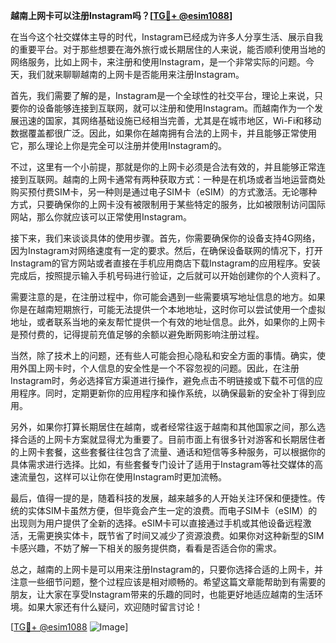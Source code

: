 **越南上网卡可以注册Instagram吗？[[TG💪+ @esim1088](https://t.me/s/esim1088)]**

在当今这个社交媒体主导的时代，Instagram已经成为许多人分享生活、展示自我的重要平台。对于那些想要在海外旅行或长期居住的人来说，能否顺利使用当地的网络服务，比如上网卡，来注册和使用Instagram，是一个非常实际的问题。今天，我们就来聊聊越南的上网卡是否能用来注册Instagram。

首先，我们需要了解的是，Instagram是一个全球性的社交平台，理论上来说，只要你的设备能够连接到互联网，就可以注册和使用Instagram。而越南作为一个发展迅速的国家，其网络基础设施已经相当完善，尤其是在城市地区，Wi-Fi和移动数据覆盖都很广泛。因此，如果你在越南拥有合法的上网卡，并且能够正常使用它，那么理论上你是完全可以注册并使用Instagram的。

不过，这里有一个小前提，那就是你的上网卡必须是合法有效的，并且能够正常连接到互联网。越南的上网卡通常有两种获取方式：一种是在机场或者当地运营商处购买预付费SIM卡，另一种则是通过电子SIM卡（eSIM）的方式激活。无论哪种方式，只要确保你的上网卡没有被限制用于某些特定的服务，比如被限制访问国际网站，那么你就应该可以正常使用Instagram。

接下来，我们来谈谈具体的使用步骤。首先，你需要确保你的设备支持4G网络，因为Instagram对网络速度有一定的要求。然后，在确保设备联网的情况下，打开Instagram的官方网站或者直接在手机应用商店下载Instagram的应用程序。安装完成后，按照提示输入手机号码进行验证，之后就可以开始创建你的个人资料了。

需要注意的是，在注册过程中，你可能会遇到一些需要填写地址信息的地方。如果你是在越南短期旅行，可能无法提供一个本地地址，这时你可以尝试使用一个虚拟地址，或者联系当地的亲友帮忙提供一个有效的地址信息。此外，如果你的上网卡是预付费的，记得提前充值足够的余额以避免断网影响注册过程。

当然，除了技术上的问题，还有些人可能会担心隐私和安全方面的事情。确实，使用外国上网卡时，个人信息的安全性是一个不容忽视的问题。因此，在注册Instagram时，务必选择官方渠道进行操作，避免点击不明链接或下载不可信的应用程序。同时，定期更新你的应用程序和操作系统，以确保最新的安全补丁得到应用。

另外，如果你打算长期居住在越南，或者经常往返于越南和其他国家之间，那么选择合适的上网卡方案就显得尤为重要了。目前市面上有很多针对游客和长期居住者的上网卡套餐，这些套餐往往包含了流量、通话和短信等多种服务，可以根据你的具体需求进行选择。比如，有些套餐专门设计了适用于Instagram等社交媒体的高速流量包，这样可以让你在使用Instagram时更加流畅。

最后，值得一提的是，随着科技的发展，越来越多的人开始关注环保和便捷性。传统的实体SIM卡虽然方便，但毕竟会产生一定的浪费。而电子SIM卡（eSIM）的出现则为用户提供了全新的选择。eSIM卡可以直接通过手机或其他设备远程激活，无需更换实体卡，既节省了时间又减少了资源浪费。如果你对这种新型的SIM卡感兴趣，不妨了解一下相关的服务提供商，看看是否适合你的需求。

总之，越南的上网卡是可以用来注册Instagram的，只要你选择合适的上网卡，并注意一些细节问题，整个过程应该是相对顺畅的。希望这篇文章能帮助到有需要的朋友，让大家在享受Instagram带来的乐趣的同时，也能更好地适应越南的生活环境。如果大家还有什么疑问，欢迎随时留言讨论！

[[TG💪+ @esim1088](https://t.me/s/esim1088) ![Image](https://i.postimg.cc/4NQfJmqS/Snipaste-2025-05-13-00-14-12.png)]